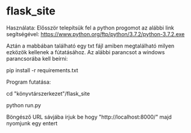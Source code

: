# flask_site
Használata:
Elősször telepítsük fel a python progomot az alábbi link segítségével:
https://www.python.org/ftp/python/3.7.2/python-3.7.2.exe

Aztán a mabbában található egy txt fájl amiben megtalálható milyen ezközök kellenek a fútatásához. Az alábbi parancsot a windows parancsorába kell beírni:

pip install -r requirements.txt

Program futatása:

cd "könyvtárszerkezet"/flask_site

python run.py

Böngésző URL sávjába írjuk be hogy "http://localhost:8000/" majd nyomjunk egy entert
